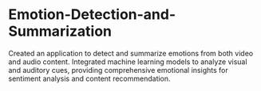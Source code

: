 # Emotion-Detection-and-Summarization
Created an application to detect and summarize emotions from both video and audio content. Integrated machine learning models to analyze visual and auditory cues, providing comprehensive emotional insights for sentiment analysis and content recommendation.
